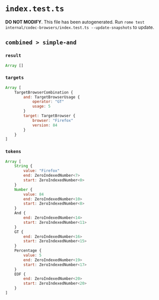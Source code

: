 # `index.test.ts`

**DO NOT MODIFY**. This file has been autogenerated. Run `rome test internal/codec-browsers/index.test.ts --update-snapshots` to update.

## `combined > simple-and`

### `result`

```javascript
Array []
```

### `targets`

```javascript
Array [
	TargetBrowserCombination {
		and: TargetBrowserUsage {
			operator: "GT"
			usage: 5
		}
		target: TargetBrowser {
			browser: "Firefox"
			version: 84
		}
	}
]
```

### `tokens`

```javascript
Array [
	String {
		value: "Firefox"
		end: ZeroIndexedNumber<7>
		start: ZeroIndexedNumber<0>
	}
	Number {
		value: 84
		end: ZeroIndexedNumber<10>
		start: ZeroIndexedNumber<8>
	}
	And {
		end: ZeroIndexedNumber<14>
		start: ZeroIndexedNumber<11>
	}
	GT {
		end: ZeroIndexedNumber<16>
		start: ZeroIndexedNumber<15>
	}
	Percentage {
		value: 5
		end: ZeroIndexedNumber<19>
		start: ZeroIndexedNumber<17>
	}
	EOF {
		end: ZeroIndexedNumber<20>
		start: ZeroIndexedNumber<20>
	}
]
```
